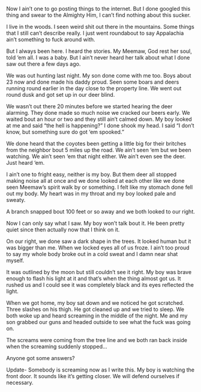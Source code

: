 Now I ain’t one to go posting things to the internet. But I done googled this thing and swear to the Almighty Him, I can’t find nothing about this sucker. 

I live in the woods. I seen weird shit out there in the mountains. Some things that I still can’t describe really. I just went roundabout to say Appalachia ain’t something to fuck around with. 

But I always been here. I heard the stories. My Meemaw, God rest her soul, told ‘em all. I was a baby. But I ain’t never heard her talk about what I done saw out there a few days ago. 

We was out hunting last night. My son done come with me too. Boys about 23 now and done made his daddy proud. Seen some boars and deers running round earlier in the day close to the property line. We went out round dusk and got set up in our deer blind. 

We wasn’t out there 20 minutes before we started hearing the deer alarming. They done made so much noise we cracked our beers early. We waited bout an hour or two and they still ain’t calmed down. My boy looked at me and said “the hell is happening?” I done shook my head. I said “I don’t know, but something sure do got ‘em spooked.” 

We done heard that the coyotes been getting a little big for their britches from the neighbor bout 5 miles up the road. We ain’t seen ‘em but we been watching. We ain’t seen ‘em that night either. We ain’t even see the deer. Just heard ‘em. 

I ain’t one to fright easy, neither is my boy. But them deer all stopped making noise all at once and we done looked at each other like we done seen Meemaw’s spirit walk by or something. I felt like my stomach done fell out my body. My heart was in my throat and my boy looked pale and sweaty. 

A branch snapped  bout 100 feet or so away and we both looked to our right. 

Now I can only say what I saw. My boy won’t talk bout it. He been pretty quiet since then actually now that I think on it.

On our right, we done saw a dark shape in the trees. It looked human but it was bigger than me. When we locked eyes all of us froze. I ain’t too proud to say my whole body broke out in a cold sweat and I damn near shat myself. 

It was outlined by the moon but still couldn’t see it right. My boy was brave enough to flash his light at it and that’s when the thing almost got us. It rushed us and I could see it was completely black and its eyes reflected the light. 

When we got home, my boy sat down and we noticed he got scratched. Three slashes on his thigh. He got cleaned up and we tried to sleep. We both woke up and heard screaming in the middle of the night. Me and my son grabbed our guns and headed outside to see what the fuck was going on. 

The screams were coming from the tree line and we both ran back inside when the screaming suddenly stopped…

Anyone got some answers?

Update-
Somebody is screaming now as I write this. My boy is watching the front door. It sounds like it’s getting closer. We will defend ourselves if necessary. 